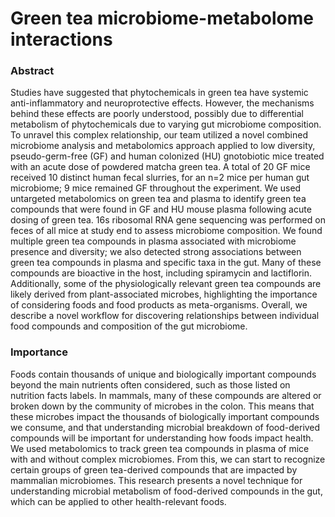 # Green tea microbiome-metabolome interactions

### Abstract 
Studies have suggested that phytochemicals in green tea have systemic anti-inflammatory and neuroprotective effects. However, the mechanisms behind these effects are poorly understood, possibly due to differential metabolism of phytochemicals due to varying gut microbiome composition. To unravel this complex relationship, our team utilized a novel combined microbiome analysis and metabolomics approach applied to low diversity, pseudo-germ-free (GF) and human colonized (HU) gnotobiotic mice treated with an acute dose of powdered matcha green tea.  A total of 20 GF mice received 10 distinct human fecal slurries, for an n=2 mice per human gut microbiome; 9 mice remained GF throughout the experiment. We used untargeted metabolomics on green tea and plasma to identify green tea compounds that were found in GF and HU mouse plasma following acute dosing of green tea. 16s ribosomal RNA gene sequencing was performed on feces of all mice at study end to assess microbiome composition. We found multiple green tea compounds in plasma associated with microbiome presence and diversity; we also detected strong associations between green tea compounds in plasma and specific taxa in the gut. Many of these compounds are bioactive in the host, including spiramycin and lactiflorin. Additionally, some of the physiologically relevant green tea compounds are likely derived from plant-associated microbes, highlighting the importance of considering foods and food products as meta-organisms. Overall, we describe a novel workflow for discovering relationships between individual food compounds and composition of the gut microbiome. 

### Importance 
Foods contain thousands of unique and biologically important compounds beyond the main nutrients often considered, such as those listed on nutrition facts labels. In mammals, many of these compounds are altered or broken down by the community of microbes in the colon. This means that these microbes impact the thousands of biologically important compounds we consume, and that understanding microbial breakdown of food-derived compounds will be important for understanding how foods impact health. We used metabolomics to track green tea compounds in plasma of mice with and without complex microbiomes. From this, we can start to recognize certain groups of green tea-derived compounds that are impacted by mammalian microbiomes. This research presents a novel technique for understanding microbial metabolism of food-derived compounds in the gut, which can be applied to other health-relevant foods.
